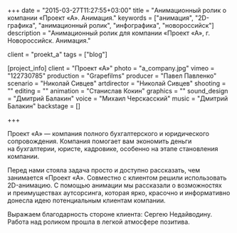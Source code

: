 +++
date = "2015-03-27T11:27:55+03:00"
title = "Анимационный ролик о компании «Проект «А». Анимация."
keywords = ["анимация", "2D-графика", "анимационный ролик", "инфографика", "новороссийск"]
description = "Анимационный ролик для компании «Проект «А», г. Новороссийск. Анимация."

client = "proekt_a"
tags = ["blog"]

[project_info]
    client = "Проект «А»"
    photo = "a_company.jpg"
    vimeo = "122730785"
    production = "Grapefilms"
    producer = "Павел Павленко"
    scenario = "Николай Сивцев"
    artdirector = "Николай Сивцев"
    shooting = ""
    editing = ""
    animation = "Станислав Кокин"
    graphics = ""
    sound_design = "Дмитрий Балакин"
    voice = "Михаил Черскасский"
    music = "Дмитрий Балакин"
    backstage = []

+++

Проект &laquo;А&raquo;&nbsp;&mdash; компания полного бухгалтерского и&nbsp;юридического сопровождения.
Компания помогает вам экономить деньги на&nbsp;бухгалтерии, юристе, кадровике, особенно на&nbsp;этапе становления компании.

Перед нами стояла задача просто и&nbsp;доступно рассказать, чем занимается &laquo;Проект &laquo;А&raquo;. Совместно с&nbsp;клиентом решили использовать 2D-анимацию. С&nbsp;помощью анимации мы&nbsp;рассказали о&nbsp;возможностях и&nbsp;преимуществах аутсорсинга, которая ярко, красочно и&nbsp;информативно донесла идею потенциальным клиентам компании. 

Выражаем благодарность стороне клиента: Сергею Недайводину. Работа над роликом прошла в&nbsp;легкой атмосфере позитива.